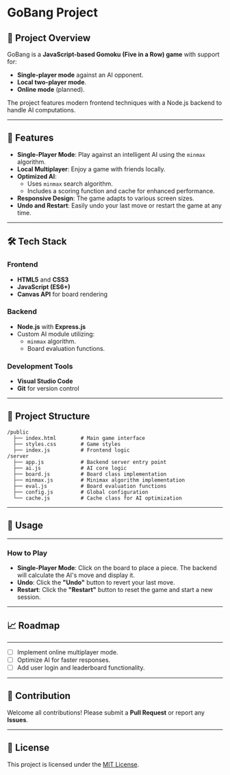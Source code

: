 # GoBang Project

## 📝 Project Overview
GoBang is a **JavaScript-based Gomoku (Five in a Row) game** with support for:
- **Single-player mode** against an AI opponent.
- **Local two-player mode**.
- **Online mode** (planned).

The project features modern frontend techniques with a Node.js backend to handle AI computations.

---

## 🚀 Features
- **Single-Player Mode**: Play against an intelligent AI using the `minmax` algorithm.
- **Local Multiplayer**: Enjoy a game with friends locally.
- **Optimized AI**:
  - Uses `minmax` search algorithm.
  - Includes a scoring function and cache for enhanced performance.
- **Responsive Design**: The game adapts to various screen sizes.
- **Undo and Restart**: Easily undo your last move or restart the game at any time.

---

## 🛠️ Tech Stack
### Frontend
- **HTML5** and **CSS3**
- **JavaScript (ES6+)**
- **Canvas API** for board rendering

### Backend
- **Node.js** with **Express.js**
- Custom AI module utilizing:
  - `minmax` algorithm.
  - Board evaluation functions.

### Development Tools
- **Visual Studio Code**
- **Git** for version control

---

## 📂 Project Structure
```plaintext
/public
  ├── index.html        # Main game interface
  ├── styles.css        # Game styles
  ├── index.js          # Frontend logic
/server
  ├── app.js            # Backend server entry point
  ├── ai.js             # AI core logic
  ├── board.js          # Board class implementation
  ├── minmax.js         # Minimax algorithm implementation
  ├── eval.js           # Board evaluation functions
  ├── config.js         # Global configuration
  └── cache.js          # Cache class for AI optimization
```

---

## 📘 Usage

---

### How to Play
- **Single-Player Mode**: Click on the board to place a piece. The backend will calculate the AI's move and display it.
- **Undo**: Click the **"Undo"** button to revert your last move.
- **Restart**: Click the **"Restart"** button to reset the game and start a new session.


---
  ## 📈 Roadmap

---

- [ ] Implement online multiplayer mode.
- [ ] Optimize AI for faster responses.
- [ ] Add user login and leaderboard functionality.

---

## 🤝 Contribution

Welcome all contributions! Please submit a **Pull Request** or report any **Issues**.

---
## 📄 License

This project is licensed under the [MIT License](LICENSE).



